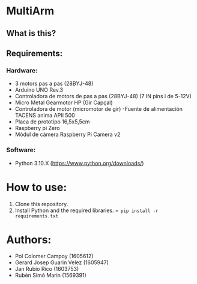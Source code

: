 # MultiArm

## What is this?

## Requirements:

### Hardware:
- 3 motors pas a pas (28BYJ-48)
- Arduino UNO Rev.3
- Controladora de motors de pas a pas (28BYJ-48) (7 IN pins i de 5-12V)
- Micro Metal Gearmotor HP (Gir Capçal)
- Controladora de motor (micromotor de gir)
 -Fuente de alimentación TACENS anima APII 500
- Placa de prototipo 16,5x5,5cm
- Raspberry pi Zero
- Mòdul de càmera Raspberry Pi Camera v2


### Software:
- Python 3.10.X (https://www.python.org/downloads/)

# How to use:
1. Clone this repository.
2. Install Python and the required libraries. 
`> pip install -r requirements.txt`

# Authors:
* Pol Colomer Campoy (1605612)
* Gerard Josep Guarin Velez (1605947)
* Jan Rubio Rico (1603753)
* Rubén Simó Marin (1569391)
